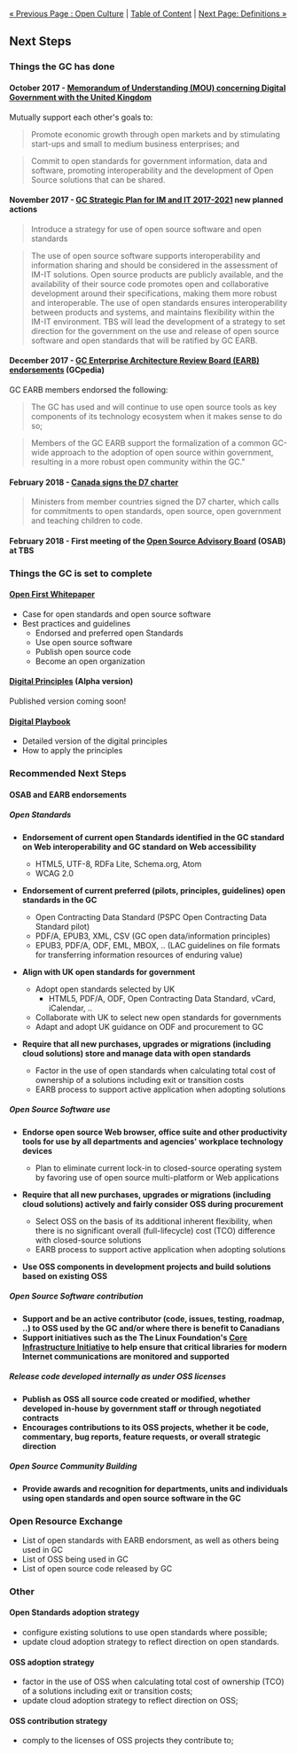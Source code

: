 [« Previous Page : Open Culture](6_Open_Culture.md) | [Table of Content](README.md#table-of-content) | [Next Page: Definitions »](8_Definitions.md)

## Next Steps

### Things the GC has done

#### October 2017 - [Memorandum of Understanding (MOU) concerning Digital Government with the United Kingdom](https://www.canada.ca/en/treasury-board-secretariat/services/innovation/memorandum-understanding-concerning-digital-government.html)

Mutually support each other's goals to:

> Promote economic growth through open markets and by stimulating start-ups and small to medium business enterprises; and

> Commit to open standards for government information, data and software, promoting interoperability and the development of Open Source solutions that can be shared.

#### November 2017 - [GC Strategic Plan for IM and IT 2017-2021](https://www.canada.ca/en/treasury-board-secretariat/services/information-technology/strategic-plan-2017-2021.html) new planned actions

> Introduce a strategy for use of open source software and open standards

> The use of open source software supports interoperability and information sharing and should be considered in the assessment of IM-IT solutions. Open source products are publicly available, and the availability of their source code promotes open and collaborative development around their specifications, making them more robust and interoperable. The use of open standards ensures interoperability between products and systems, and maintains flexibility within the IM-IT environment. TBS will lead the development of a strategy to set direction for the government on the use and release of open source software and open standards that will be ratified by GC EARB.

#### December 2017 - [GC Enterprise Architecture Review Board (EARB) endorsements](http://www.gcpedia.gc.ca/gcwiki/images/9/98/GC_EARB_2017-12-14_Record_of_Discussion.pdf) (GCpedia)

GC EARB members endorsed the following:

> The GC has used and will continue to use open source tools as key components of its technology ecosystem when it makes sense to do so;

> Members of the GC EARB support the formalization of a common GC-wide approach to the adoption of open source within government, resulting in a more robust open community within the GC."

#### February 2018 - [Canada signs the D7 charter](https://ipolitics.ca/2018/02/22/canada-joins-club-worlds-digital-government-leaders/)

> Ministers from member countries signed the D7 charter, which calls for commitments to open standards, open source, open government and teaching children to code.

#### February 2018 - First meeting of the [Open Source Advisory Board](https://github.com/canada-ca/OS-Advisory_Conseil-SO) (OSAB) at TBS

### Things the GC is set to complete

#### [Open First Whitepaper](https://github.com/canada-ca/Open_First_Whitepaper)

- Case for open standards and open source software
- Best practices and guidelines
  - Endorsed and preferred open Standards
  - Use open source software
  - Publish open source code
  - Become an open organization

#### [Digital Principles](https://open.canada.ca/en/blog/digital-principles) (Alpha version)

Published version coming soon!

#### [Digital Playbook](https://github.com/canada-ca/digital-playbook-guide-numerique)

- Detailed version of the digital principles
- How to apply the principles

### Recommended Next Steps

#### OSAB and EARB endorsements

##### Open Standards

- **Endorsement of current open Standards identified in the GC standard on Web interoperability and GC standard on Web accessibility**
  - HTML5, UTF-8, RDFa Lite, Schema.org, Atom
  - WCAG 2.0

- **Endorsement of current preferred (pilots, principles, guidelines) open standards in the GC**
  - Open Contracting Data Standard (PSPC Open Contracting Data Standard pilot)
  - PDF/A, EPUB3, XML, CSV (GC open data/information principles)
  - EPUB3, PDF/A, ODF, EML, MBOX, .. (LAC guidelines on file formats for transferring information resources of enduring value)

- **Align with UK open standards for government**
  - Adopt open standards selected by UK
    - HTML5, PDF/A, ODF, Open Contracting Data Standard, vCard, iCalendar, ..
  - Collaborate with UK to select new open standards for governments
  - Adapt and adopt UK guidance on ODF and procurement to GC

- **Require that all new purchases, upgrades or migrations (including cloud solutions) store and manage data with open standards**
  - Factor in the use of open standards when calculating total cost of ownership of a solutions including exit or transition costs
  - EARB process to support active application when adopting solutions

##### Open Source Software use

- **Endorse open source Web browser, office suite and other productivity tools for use by all departments and agencies' workplace technology devices**
  - Plan to eliminate current lock-in to closed-source operating system by favoring use of open source multi-platform or Web applications

- **Require that all new purchases, upgrades or migrations (including cloud solutions) actively and fairly consider OSS during procurement**
  - Select OSS on the basis of its additional inherent flexibility, when there is no significant overall (full-lifecycle) cost (TCO) difference with closed-source solutions
  - EARB process to support active application when adopting solutions

- **Use OSS components in development projects and build solutions based on existing OSS**

##### Open Source Software contribution

- **Support and be an active contributor (code, issues, testing, roadmap, ..) to OSS used by the GC and/or where there is benefit to Canadians**
- **Support initiatives such as the The Linux Foundation's [Core Infrastructure Initiative](https://www.coreinfrastructure.org/) to help ensure that critical libraries for modern Internet communications are monitored and supported**

##### Release code developed internally as under OSS licenses

- **Publish as OSS all source code created or modified, whether developed in-house by government staff or through negotiated contracts**
- **Encourages contributions to its OSS projects, whether it be code, commentary, bug reports, feature requests, or overall strategic direction**

##### Open Source Community Building

- **Provide awards and recognition for departments, units and individuals using open standards and open source software in the GC**

### Open Resource Exchange

- List of open standards with EARB endorsment, as well as others being used in GC
- List of OSS being used in GC
- List of open source code released by GC

### Other

#### Open Standards adoption strategy

- configure existing solutions to use open standards where possible;
- update cloud adoption strategy to reflect direction on open standards.

#### OSS adoption strategy

- factor in the use of OSS when calculating total cost of ownership (TCO) of a solutions including exit or transition costs;
- update cloud adoption strategy to reflect direction on OSS;

#### OSS contribution strategy

- comply to the licenses of OSS projects they contribute to;
